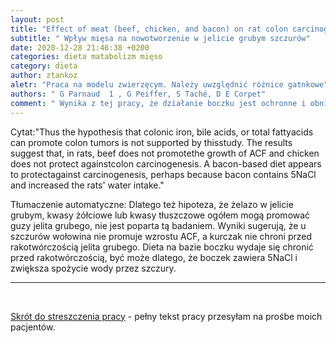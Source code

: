 ```yaml
---
layout: post
title: "Effect of meat (beef, chicken, and bacon) on rat colon carcinogenesis "
subtitle: " Wpływ mięsa na nowotworzenie w jelicie grubym szczurów"
date: 2020-12-28 21:46:38 +0200
categories: dieta matabolizm mięso
category: dieta
author: ztankoz
aletr: "Praca na modelu zwierzęcym. Należy uwzględnić różnice gatnkowe"
authors: " G Parnaud  1 , G Peiffer, S Taché, D E Corpet"
comment: " Wynika z tej pracy, że działanie boczku jest ochronne i obniża groźbę nowotworzenia"
---
```


Cytat:"Thus the hypothesis that colonic iron, bile acids, or total fattyacids can promote colon tumors is not supported by thisstudy. The results suggest that, in rats, beef does not promotethe growth of ACF and chicken does not protect againstcolon carcinogenesis. A bacon-based diet appears to protectagainst carcinogenesis, perhaps because bacon contains 5NaCl and increased the rats' water intake."

Tłumaczenie automatyczne:
Dlatego też hipoteza, że żelazo w jelicie grubym, kwasy żółciowe lub kwasy tłuszczowe ogółem mogą promować guzy jelita grubego, nie jest poparta tą badaniem. Wyniki sugerują, że u szczurów wołowina nie promuje wzrostu ACF, a kurczak nie chroni przed rakotwórczością jelita grubego. Dieta na bazie boczku wydaje się chronić przed rakotwórczością, być może dlatego, że boczek zawiera 5NaCl i zwiększa spożycie wody przez szczury.

<hr>
<br>

[Skrót do streszczenia pracy](https://pubmed.ncbi.nlm.nih.gov/10050267/) - pełny tekst pracy przesyłam na prośbe moich pacjentów.
